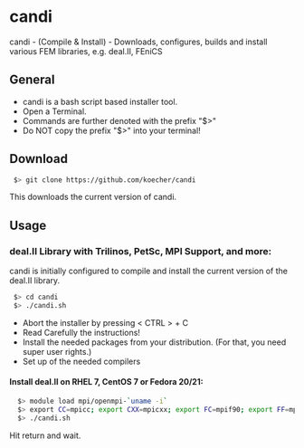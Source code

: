 candi
=====

candi - (Compile &amp; Install) - Downloads, configures, builds and install various FEM libraries, e.g. deal.II, FEniCS

General
----

* candi is a bash script based installer tool.
* Open a Terminal.
* Commands are further denoted with the prefix "$>"
* Do NOT copy the prefix "$>" into your terminal!

Download
----

```bash
 $> git clone https://github.com/koecher/candi
```
This downloads the current version of candi.

Usage
----

### deal.II Library with Trilinos, PetSc, MPI Support, and more:

candi is initially configured to compile and install the current version of the deal.II library.

```bash
 $> cd candi
 $> ./candi.sh
```

* Abort the installer by pressing < CTRL > + C
* Read Carefully the instructions!
* Install the needed packages from your distribution. (For that, you need super user rights.)
* Set up of the needed compilers

#### Install deal.II on RHEL 7, CentOS 7 or Fedora 20/21:
```bash
  $> module load mpi/openmpi-`uname -i`
  $> export CC=mpicc; export CXX=mpicxx; export FC=mpif90; export FF=mpif77
  $> ./candi.sh
```
Hit return and wait.
